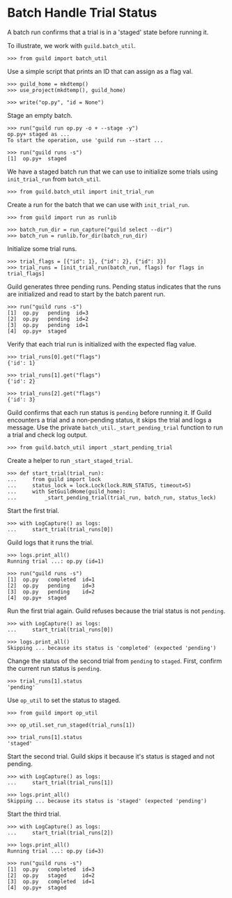 # Batch Handle Trial Status

A batch run confirms that a trial is in a 'staged' state before
running it.

To illustrate, we work with `guild.batch_util`.

    >>> from guild import batch_util

Use a simple script that prints an ID that can assign as a flag val.

    >>> guild_home = mkdtemp()
    >>> use_project(mkdtemp(), guild_home)

    >>> write("op.py", "id = None")

Stage an empty batch.

    >>> run("guild run op.py -o + --stage -y")
    op.py+ staged as ...
    To start the operation, use 'guild run --start ...

    >>> run("guild runs -s")
    [1]  op.py+  staged

We have a staged batch run that we can use to initialize some trials
using `init_trial_run` from `batch_util`.

    >>> from guild.batch_util import init_trial_run

Create a run for the batch that we can use with `init_trial_run`.

    >>> from guild import run as runlib

    >>> batch_run_dir = run_capture("guild select --dir")
    >>> batch_run = runlib.for_dir(batch_run_dir)

Initialize some trial runs.

    >>> trial_flags = [{"id": 1}, {"id": 2}, {"id": 3}]
    >>> trial_runs = [init_trial_run(batch_run, flags) for flags in trial_flags]

Guild generates three pending runs. Pending status indicates that the
runs are initialized and read to start by the batch parent run.

    >>> run("guild runs -s")
    [1]  op.py   pending  id=3
    [2]  op.py   pending  id=2
    [3]  op.py   pending  id=1
    [4]  op.py+  staged

Verify that each trial run is initialized with the expected flag
value.

    >>> trial_runs[0].get("flags")
    {'id': 1}

    >>> trial_runs[1].get("flags")
    {'id': 2}

    >>> trial_runs[2].get("flags")
    {'id': 3}

Guild confirms that each run status is `pending` before running it. If
Guild encounters a trial and a non-pending status, it skips the trial
and logs a message. Use the private `batch_util._start_pending_trial`
function to run a trial and check log output.

    >>> from guild.batch_util import _start_pending_trial

Create a helper to run `_start_staged_trial`.

    >>> def start_trial(trial_run):
    ...     from guild import lock
    ...     status_lock = lock.Lock(lock.RUN_STATUS, timeout=5)
    ...     with SetGuildHome(guild_home):
    ...         _start_pending_trial(trial_run, batch_run, status_lock)

Start the first trial.

    >>> with LogCapture() as logs:
    ...     start_trial(trial_runs[0])

Guild logs that it runs the trial.

    >>> logs.print_all()
    Running trial ...: op.py (id=1)

    >>> run("guild runs -s")
    [1]  op.py   completed  id=1
    [2]  op.py   pending    id=3
    [3]  op.py   pending    id=2
    [4]  op.py+  staged

Run the first trial again. Guild refuses because the trial status is
not `pending`.

    >>> with LogCapture() as logs:
    ...     start_trial(trial_runs[0])

    >>> logs.print_all()
    Skipping ... because its status is 'completed' (expected 'pending')

Change the status of the second trial from `pending` to
`staged`. First, confirm the current run status is `pending`.

    >>> trial_runs[1].status
    'pending'

Use `op_util` to set the status to staged.

    >>> from guild import op_util

    >>> op_util.set_run_staged(trial_runs[1])

    >>> trial_runs[1].status
    'staged'

Start the second trial. Guild skips it because it's status is staged
and not pending.

    >>> with LogCapture() as logs:
    ...     start_trial(trial_runs[1])

    >>> logs.print_all()
    Skipping ... because its status is 'staged' (expected 'pending')

Start the third trial.

    >>> with LogCapture() as logs:
    ...     start_trial(trial_runs[2])

    >>> logs.print_all()
    Running trial ...: op.py (id=3)

    >>> run("guild runs -s")
    [1]  op.py   completed  id=3
    [2]  op.py   staged     id=2
    [3]  op.py   completed  id=1
    [4]  op.py+  staged
